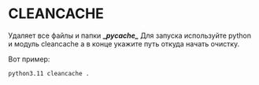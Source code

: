 # CLEANCACHE

Удаляет все файлы и папки **\__pycache\__**
Для запуска используйте python и модуль cleancache а в конце укажите путь откуда начать очистку.

Вот пример:

```cmd
python3.11 cleancache .
```
